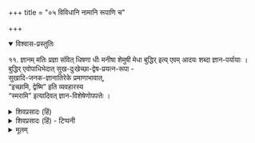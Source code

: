 +++
title = "०५ विविधानि नामानि रूपाणि च"

+++

<details open><summary>विश्वास-प्रस्तुतिः</summary>

११. ज्ञानम् मतिः प्रज्ञा संवित् धिषणा धीः मनीषा शेमुषी मेधा बुद्धिर् इत्य् एवम् आदयः शब्दा ज्ञान-पर्यायाः ।  
बुद्धिर् एवोपाधिभेदात् सुख-दुःखेच्छा-द्वेष-प्रयत्न-रूपा -  
सुखादि-जनक-ज्ञानातिरेके प्रमाणाभावात्,  
“इच्छामि, द्वेष्मि” इति व्यवहारस्य  
“स्मरामि” इत्यादिवत् ज्ञान-विशेषेणोपपत्तेः ।
</details>

<details><summary>शिवप्रसादः (हिं)</summary>

अनुवाद - ज्ञान, मति, प्रज्ञा, संवित्, घोषणा, धी, मनीषा, शेमुषी, मेधा तथा बुद्धि  
इत्यादि शब्द ज्ञान के ही वाचक हैं ।  
उपाधियों के भेद के कारण  
ज्ञान ही सुख, दुःख, इच्छा, द्वेष, प्रयत्न इत्यादि रूपों वाला हो जाता है ।  
सुखादि के जनक रूप से  
स्वीकृत ज्ञान से भिन्न इनके होने में कोई भी प्रमाण नहीं है ।  
किञ्च जिस प्रकार  
'मैं स्मरण करता हूँ' इत्यादि अनुभवों में  
स्मरण ज्ञान विशेष सिद्ध होता है,  
उसी प्रकार 'मैं इच्छा करता हूँ' 'मैं द्वेष करता हूँ' इत्यादि अनुभवों में  
इच्छा और द्वेष  
एक प्रकार के ज्ञान विशेष सिद्ध होते हैं । 
</details>

<details><summary>शिवप्रसादः (हिं) - टिप्पनी</summary>

इच्छा आदि ज्ञान के ही भिन्न-भिन्न रूप हैं 


भा० प्र० - यहाँ पर यतीन्द्रमतदीपिकाकार ज्ञान के कई पर्यायवाची शब्दों को बतलाते हैं । वे पर्यायवाची शब्द मति, प्रज्ञा, संवित् इत्यादि हैं। इसके पश्चात् वे बतलाते हैं कि इच्छा, द्वेष, सुख, दुःख इत्यादि भी ज्ञान के भिन्न-भिन्न रूप हैं । उपाधि की भिन्नता के कारण ज्ञान ही सुख, दुःख आदि शब्दों से अभिहित किया जाने लगता है । तथाहि - सुखदायक अनुकूल विषयों के ज्ञान ही अनुकूल रूप से प्रतीत होने के कारण सुख कहलाता है । सुखानुभव काल में इन्द्रियां सुस्थित रहती हैं । 'सुस्थितानि खानि' यह सुख शब्द का विग्रह है । प्रतिकूल विषयों के ज्ञान को दुःख कहते हैं । इस काल में इन्द्रियों में प्रतिकूलता की अनुभूति होती है । 'दुः स्थितानि खानि' दुःख शब्द का विग्रह है । अपेक्षात्मक ज्ञान को इच्छा कहते हैं । अनिष्टात्मक ज्ञान को द्वेष कहते हैं। [[१२९]]

कार्य के करने के लिए निश्चय करने को अध्यवसाय कहते हैं । ये सभी इच्छा, द्वेष इत्यादि ज्ञान के ही वितति- विशेष हैं । ज्ञान ही सुखादि रूप अनुकूल-प्रतिकूलादि प्रतीतियों का जनक है । ज्ञान-व्यतिरिक्त कोई दूसरा पदार्थ नहीं है, जो सुखादि का जनक हो। इसलिए जिन स्थावरादि जीवों में ज्ञान की अल्पता होती है, वे सुखादि का अनुभव अत्यल्पमात्रा में करते हैं । जिस प्रकार 'मैं स्मरण करता हूँ इस प्रतीति का आधार अतीत देशकाल में अनुभूत विषय का ज्ञान- विशेष है, उसी प्रकार 'मैं इच्छा करता हूँ' 'मैं द्वेष करता हूँ' इत्यादि अनुभवों का भी आधार ज्ञान-विशेष ही है । 'इच्छामि' अनुभूति का आधार अपेक्षाकृत बुद्धि है । 'द्वेष्मि' इस अनुभव का आधार अनिष्टात्मक ज्ञान है । 

</details>


<details><summary>मूलम्</summary>

११. ज्ञानम् मतिः प्रज्ञा संवित् धिषणा धीः मनीषा शेमुषी मेधा बुद्धिरित्येवमादयः शब्दा ज्ञानपर्यायाः । बुद्धिरेवोपाधिभेदात् सुखदुःखेच्छाद्वेषप्रयत्नरूपा । सुखादिजनकज्ञानातिरेके प्रमाणाभावात् । “इच्छामि द्वेष्मि” इति व्यवहारस्य “स्मरामि” इत्यादिवत् ज्ञानविशेषेणोपपत्तेः ।
</details>






